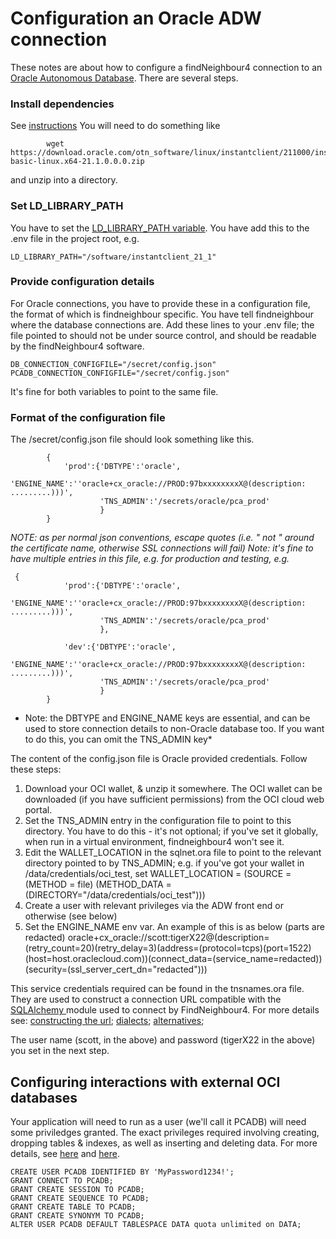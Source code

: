 # Configuration an Oracle ADW connection

These notes are about how to configure a findNeighbour4 connection to an [Oracle Autonomous Database](https://blogs.oracle.com/oraclemagazine/getting-started-with-autonomous).
There are several steps.

### Install dependencies
See [instructions](https://cx-oracle.readthedocs.io/en/latest/user_guide/installation.html)
You will need to do something like
```
        wget https://download.oracle.com/otn_software/linux/instantclient/211000/instantclient-basic-linux.x64-21.1.0.0.0.zip
```
and unzip into a directory.

### Set LD_LIBRARY_PATH
You have to set the [LD_LIBRARY_PATH variable](https://www.oracle.com/database/technologies/instant-client/linux-x86-64-downloads.html).
You have add this to the .env file in the project root, e.g. 
```
LD_LIBRARY_PATH="/software/instantclient_21_1"
```

### Provide configuration details
For Oracle connections, you have to provide these in a configuration file, the format of which is findneighbour specific.
You have tell findneighbour where the database connections are.  Add these lines to your .env file; the file pointed to should not be under source control, and should be readable by the findNeighbour4 software.
```
DB_CONNECTION_CONFIGFILE="/secret/config.json"
PCADB_CONNECTION_CONFIGFILE="/secret/config.json"
```
It's fine for both variables to point to the same file.

### Format of the configuration file
The /secret/config.json file should look something like this.
```
        {
            'prod':{'DBTYPE':'oracle',
                    'ENGINE_NAME':''oracle+cx_oracle://PROD:97bxxxxxxxxX@(description: .........)))',
                    'TNS_ADMIN':'/secrets/oracle/pca_prod'
                    }
        }
```
*NOTE: as per normal json conventions, escape quotes (i.e. \" not " around the certificate name, otherwise SSL connections will fail)*
*Note: it's fine to have multiple entries in this file, e.g. for production and testing, e.g.*
```
 {
            'prod':{'DBTYPE':'oracle',
                    'ENGINE_NAME':''oracle+cx_oracle://PROD:97bxxxxxxxxX@(description: .........)))',
                    'TNS_ADMIN':'/secrets/oracle/pca_prod'
                    },

            'dev':{'DBTYPE':'oracle',
                    'ENGINE_NAME':''oracle+cx_oracle://PROD:97bxxxxxxxxX@(description: .........)))',
                    'TNS_ADMIN':'/secrets/oracle/pca_prod'
                    }
        }
```
* Note: the DBTYPE and ENGINE_NAME keys are essential, and can be used to store connection details to non-Oracle database too.  If you want to do this, you can omit the TNS_ADMIN key*  

The content of the config.json file is Oracle provided credentials.  Follow these steps:

1. Download your OCI wallet, & unzip it somewhere.  The OCI wallet can be downloaded (if you have sufficient permissions) from the OCI cloud web portal.
2. Set the TNS_ADMIN entry in the configuration file to point to this directory.  You have to do this - it's not optional; if you've set it globally, when run in a virtual environment, findneighbour4 won't see it.
3. Edit the WALLET_LOCATION in the sqlnet.ora file to point to the relevant directory pointed to by TNS_ADMIN; e.g. if you've got your wallet in /data/credentials/oci_test, set WALLET_LOCATION = (SOURCE = (METHOD = file) (METHOD_DATA = (DIRECTORY="/data/credentials/oci_test")))
4. Create a user with relevant privileges via the ADW front end or otherwise (see below)
5. Set the ENGINE_NAME env var.  An example of this is as below (parts are redacted)
oracle+cx_oracle://scott:tigerX22@(description= (retry_count=20)(retry_delay=3)(address=(protocol=tcps)(port=1522)(host=host.oraclecloud.com))(connect_data=(service_name=redacted))(security=(ssl_server_cert_dn="redacted")))

This service credentials required can be found in the tnsnames.ora file.  They are used to construct a connection URL compatible with the [SQLAlchemy ](https://www.sqlalchemy.org/) module used to connect by FindNeighbour4.  For more details see: [constructing the url](https://stackoverflow.com/questions/14140902/using-oracle-service-names-with-sqlalchemy/35215324); [dialects](https://docs.sqlalchemy.org/en/14/dialects/oracle.html#dialect-oracle-cx_oracle-connect); [alternatives](https://stackoverflow.com/questions/37471892/using-sqlalchemy-dburi-with-oracle-using-external-password-store); 
     

The user name (scott, in the above) and password (tigerX22 in the above) you set in the next step.

## Configuring interactions with external OCI databases

Your application will need to run as a user (we'll call it PCADB) will need some priviledges granted.
The exact privileges required involving creating, dropping tables & indexes, as well as inserting and deleting data.
For more details, see [here](https://blogs.oracle.com/sql/how-to-create-users-grant-them-privileges-and-remove-them-in-oracle-database) and [here](https://docs.oracle.com/en/database/oracle/oracle-database/19/sqlrf/GRANT.html#GUID-20B4E2C0-A7F8-4BC8-A5E8-BE61BDC41AC3).

```
CREATE USER PCADB IDENTIFIED BY 'MyPassword1234!';
GRANT CONNECT TO PCADB;
GRANT CREATE SESSION TO PCADB;
GRANT CREATE SEQUENCE TO PCADB;
GRANT CREATE TABLE TO PCADB;
GRANT CREATE SYNONYM TO PCADB;
ALTER USER PCADB DEFAULT TABLESPACE DATA quota unlimited on DATA;
